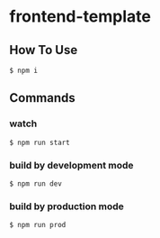 # frontend-template
## How To Use
```
$ npm i
```

## Commands

### watch
```
$ npm run start
```
### build by development mode
```
$ npm run dev
```
### build by production mode
```
$ npm run prod
```